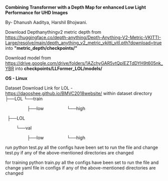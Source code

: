 **Combining Transformer with a Depth Map for enhanced Low Light Performance for UHD Images**

By- Dhanush Aaditya,  Harshil Bhojwani.

Download Depthanythingv2 metric depth from 
https://huggingface.co/depth-anything/Depth-Anything-V2-Metric-VKITTI-Large/resolve/main/depth_anything_v2_metric_vkitti_vitl.pth?download=true 
into **"metric_depth/checkpoints/"**

Download model from
https://drive.google.com/drive/folders/1AZchyGAR5vtQpIEZTdDYH9t605nk_YBR
into **checkpoints/LLFormer_LOL/models/**

**OS - Linux**

Dataset Download Link for LOL - https://daooshee.github.io/BMVC2018website/
within dataset directory
 ├──LOL
     └──train
     
          ├──low
          └──high
          
 ├──LOL
 
     └──val
     
          ├──low
          └──high

run 
python test.py
all the configs have been set to run the file and change test.py if any of the above-mentioned directories are changed

for training
python train.py
all the configs have been set to run the file and change yaml file in configs if any of the above-mentioned directories are changed


